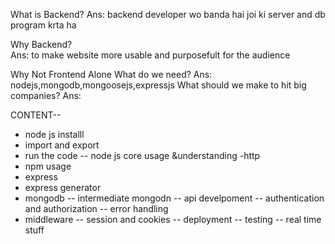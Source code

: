 What is Backend?
Ans: backend developer wo banda hai joi ki server and db program krta ha

Why Backend?     
Ans:  to make website more usable and purposefult for the audience



Why Not Frontend Alone
What do we need?
Ans: nodejs,mongodb,mongoosejs,expressjs
What should we make to hit big companies?
Ans:


CONTENT--
- node js installl
- import and export
- run the code
-- node js core usage &understanding -http
- npm usage
- express
- express generator
- mongodb
-- intermediate mongodn
-- api develpoment
-- authentication and authorization
-- error handling
- middleware
-- session and cookies
-- deployment
-- testing
-- real time stuff


